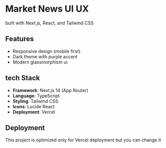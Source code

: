 # Market News UI UX

built with Next.js, React, and Tailwind CSS

## Features

- Responsive design (mobile first)
- Dark theme with purple accent 
- Modern glassmorphism ui 

## tech Stack

- **Framework**: Next.js 14 (App Router)
- **Language**: TypeScript
- **Styling**: Tailwind CSS
- **Icons**: Lucide React
- **Deployment**: Vercel


## Deployment

This project is optimized only for Vercel deployment but you can change it 
